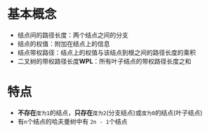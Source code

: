 # 基本概念
- 结点间的路径长度：两个结点之间的分支
- 结点的权值：附加在结点上的信息
- 结点带权路径：结点上的权值与该结点到根之间的路径长度的乘积
- 二叉树的带权路径长度**WPL**：所有叶子结点的带权路径长度之和
# 特点
- **不存在**`度为1`的结点，**只存在**`度为2`(分支结点)或`度为0`的结点(叶子结点)
- 有`n`个结点的哈夫曼树中有 `2n - 1`个结点

